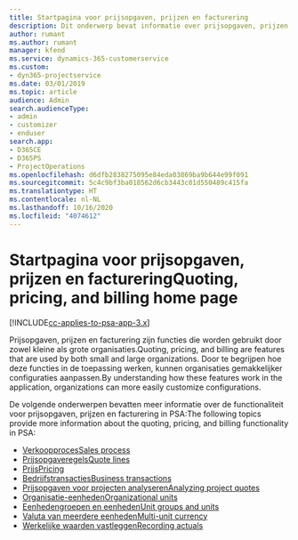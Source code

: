 ```yaml
---
title: Startpagina voor prijsopgaven, prijzen en facturering
description: Dit onderwerp bevat informatie over prijsopgaven, prijzen en facturering.
author: rumant
ms.author: rumant
manager: kfend
ms.service: dynamics-365-customerservice
ms.custom:
- dyn365-projectservice
ms.date: 03/01/2019
ms.topic: article
audience: Admin
search.audienceType:
- admin
- customizer
- enduser
search.app:
- D365CE
- D365PS
- ProjectOperations
ms.openlocfilehash: d6dfb2838275095e84eda03869ba9b644e99f091
ms.sourcegitcommit: 5c4c9bf3ba018562d6cb3443c01d550489c415fa
ms.translationtype: HT
ms.contentlocale: nl-NL
ms.lasthandoff: 10/16/2020
ms.locfileid: "4074612"
---
```

# <a name="quoting-pricing-and-billing-home-page"></a><span data-ttu-id="682dd-103">Startpagina voor prijsopgaven, prijzen en facturering</span><span class="sxs-lookup"><span data-stu-id="682dd-103">Quoting, pricing, and billing home page</span></span>

[!INCLUDE[cc-applies-to-psa-app-3.x](../includes/cc-applies-to-psa-app-3x.md)]

<span data-ttu-id="682dd-104">Prijsopgaven, prijzen en facturering zijn functies die worden gebruikt door zowel kleine als grote organisaties.</span><span class="sxs-lookup"><span data-stu-id="682dd-104">Quoting, pricing, and billing are features that are used by both small and large organizations.</span></span> <span data-ttu-id="682dd-105">Door te begrijpen hoe deze functies in de toepassing werken, kunnen organisaties gemakkelijker configuraties aanpassen.</span><span class="sxs-lookup"><span data-stu-id="682dd-105">By understanding how these features work in the application, organizations can more easily customize configurations.</span></span>

<span data-ttu-id="682dd-106">De volgende onderwerpen bevatten meer informatie over de functionaliteit voor prijsopgaven, prijzen en facturering in PSA:</span><span class="sxs-lookup"><span data-stu-id="682dd-106">The following topics provide more information about the quoting, pricing, and billing functionality in PSA:</span></span>

- [<span data-ttu-id="682dd-107">Verkoopproces</span><span class="sxs-lookup"><span data-stu-id="682dd-107">Sales process</span></span>](basic-sales-process.md)
- [<span data-ttu-id="682dd-108">Prijsopgaveregels</span><span class="sxs-lookup"><span data-stu-id="682dd-108">Quote lines</span></span>](basic-quote-lines.md)
- [<span data-ttu-id="682dd-109">Prijs</span><span class="sxs-lookup"><span data-stu-id="682dd-109">Pricing</span></span>](basic-pricing.md)
- [<span data-ttu-id="682dd-110">Bedrijfstransacties</span><span class="sxs-lookup"><span data-stu-id="682dd-110">Business transactions</span></span>](basic-business-transactions.md)
- [<span data-ttu-id="682dd-111">Prijsopgaven voor projecten analyseren</span><span class="sxs-lookup"><span data-stu-id="682dd-111">Analyzing project quotes</span></span>](basic-analyzing-quotes.md)
- [<span data-ttu-id="682dd-112">Organisatie-eenheden</span><span class="sxs-lookup"><span data-stu-id="682dd-112">Organizational units</span></span>](advanced-organizational.md)
- [<span data-ttu-id="682dd-113">Eenhedengroepen en eenheden</span><span class="sxs-lookup"><span data-stu-id="682dd-113">Unit groups and units</span></span>](advanced-units.md)
- [<span data-ttu-id="682dd-114">Valuta van meerdere eenheden</span><span class="sxs-lookup"><span data-stu-id="682dd-114">Multi-unit currency</span></span>](advanced-currency.md)
- [<span data-ttu-id="682dd-115">Werkelijke waarden vastleggen</span><span class="sxs-lookup"><span data-stu-id="682dd-115">Recording actuals</span></span>](advanced-actuals.md)
